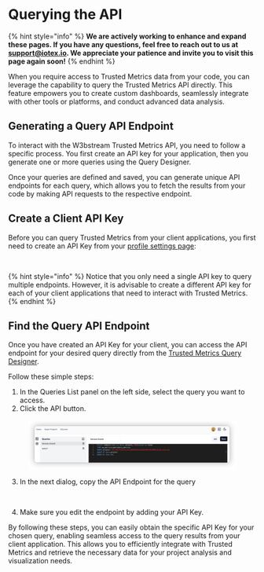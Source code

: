# Querying the API

{% hint style="info" %}
**We are actively working to enhance and expand these pages. If you have any questions, feel free to reach out to us at** [**support@iotex.io**](mailto:support@iotex.io)**. We appreciate your patience and invite you to visit this page again soon!**
{% endhint %}

When you require access to Trusted Metrics data from your code, you can leverage the capability to query the Trusted Metrics API directly. This feature empowers you to create custom dashboards, seamlessly integrate with other tools or platforms, and conduct advanced data analysis.&#x20;

## Generating a Query API Endpoint

To interact with the W3bstream Trusted Metrics API, you need to follow a specific process. You first create an API key for your application, then you generate one or more queries using the Query Designer.&#x20;

Once your queries are defined and saved, you can generate unique API endpoints for each query, which allows you to fetch the results from your code by making API requests to the respective endpoint.

## Create a Client API Key

Before you can query Trusted Metrics from your client applications, you first need to create an API Key from your [profile settings page](https://depinscan.io/settings/api):&#x20;

<figure><img src="../.gitbook/assets/image (3) (4).png" alt=""><figcaption></figcaption></figure>

{% hint style="info" %}
Notice that you only need a single API key to query multiple endpoints. However, it is advisable to create a different API key for each of your client applications that need to interact with Trusted Metrics.
{% endhint %}

## Find the Query API Endpoint

Once you have created an API Key for your client, you can access the API endpoint for your desired query directly from the [Trusted Metrics Query Designer](https://metrics-staging.w3bstream.com/queries).&#x20;

Follow these simple steps:

1. In the Queries List panel on the left side, select the query you want to access.
2. Click the API button.

<figure><img src="../.gitbook/assets/image (3) (2).png" alt=""><figcaption></figcaption></figure>

3. In the next dialog, copy the API Endpoint for the query

<figure><img src="../.gitbook/assets/image (4).png" alt=""><figcaption></figcaption></figure>

4. Make sure you edit the endpoint by adding your API Key.

By following these steps, you can easily obtain the specific API Key for your chosen query, enabling seamless access to the query results from your client application. This allows you to efficiently integrate with Trusted Metrics and retrieve the necessary data for your project analysis and visualization needs.
